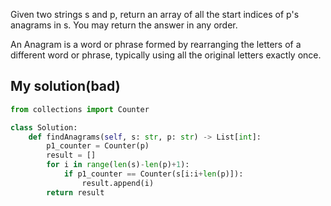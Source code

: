 Given two strings s and p, return an array of all the start indices of p's anagrams in s. You may return the answer in any order.

An Anagram is a word or phrase formed by rearranging the letters of a different word or phrase, typically using all the original letters exactly once.

## My solution(bad)

```Python
from collections import Counter

class Solution:
    def findAnagrams(self, s: str, p: str) -> List[int]:
        p1_counter = Counter(p)
        result = []
        for i in range(len(s)-len(p)+1):
            if p1_counter == Counter(s[i:i+len(p)]):
                result.append(i)
        return result
```
